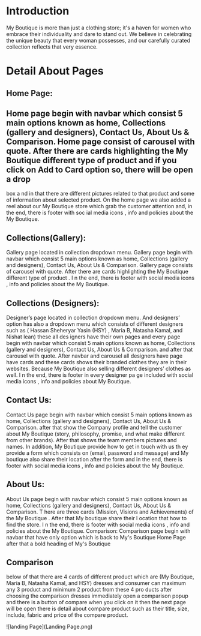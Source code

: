 # Introduction
My Boutique is more than just a clothing store; it's a haven for women who embrace their individuality and dare to stand out. We believe in celebrating the unique beauty that every woman possesses, and our carefully curated collection reflects that very essence.


# Detail About Pages
## Home Page:

Home page begin with navbar which consist 5 main options known as home,
Collections
(gallery and designers), Contact Us, About Us & Comparison.
Home page consist of carousel with
quote. After there are cards highlighting the
My Boutique different type of product and if you click on Add to Card option
so, there will be open a drop
-
box a
nd in that there are different pictures related to
that product and some of information about selected product. On the home page
we also added a reel about our My Boutique store which grab the customer
attention and, in the end,
there is footer with soc
ial media icons
,
info
and policies
about
the
My Boutique.
## Collections(Gallery):
Gallery page located in collection dropdown menu. Gallery page
begin
with navbar which consist 5 main options known as home, Collections (gallery
and designers), Contact
Us, About Us & Comparison.
Gallery page consists of
carousel with quote.
After there are cards highlighting the My Boutique
different type of product
. I
n the end,
there is footer with social media icons
,
info
and policies
about
the
My Boutique.
## Collections (Designers):
Designer’s
page located in collection dropdown menu. And
designers’
option
has
also a dropdown menu which consists of different designers
such as (
Hassan Sheheryar Yasin
(HSY)
, Maria B, Natasha Kamal, and
Nishat lean) these all des
igners have their own pages and every page
begin
with navbar which consist 5 main options known as home, Collections
(gallery and designers), Contact Us, About Us & Comparison.
and after that
carousel with quote.
After navbar and carousel all designers have page have cards
and these cards shows their branded clothes they are in their websites. Because
My Boutique also selling different designers’ clothes as well. I
n the end, there
is footer
in every designer pa
ge
included
with social media icons
,
info
and
policies
about My Boutique.



## Contact Us:
Contact Us page
begin with navbar which consist 5 main options known as home,
Collections (gallery and designers), Contact Us, About Us & Comparison.
after
that show
the Company profile and tell the customer about My Boutique
(story, philosophy, promise, and what make different from other brands). After
that shows the team members pictures and names. In addition, My Boutique
provide how to get in touch with us th
ey provide a form which consists on (email,
password and message) and My boutique also share their location after the
form and in the end,
there is footer with social media icons
,
info
and policies
about
the
My Boutique.
## About Us:
About
Us page
begin with navbar which consist 5 main options known as home,
Collections (gallery and designers), Contact Us, About Us & Comparison.
T
here
are three cards (Mission, Visions and Achievements) of the My Boutique
.
After that My boutique share their l
ocation that how to find the store. I
n the
end, there is footer with social media icons
,
info
and policies
about
the
My
Boutique.
Comparison:
Comparison page
begin with navbar
that have only option which is
back to
My's Boutique Home Page
after that a bold heading of
My's Boutique
## Comparison
below of that there are 4 cards of different product which are
(My Boutique, Maria B, Natasha Kamal, and HSY) dresses and consumer
can maximum any 3 product and minimum 2 product from these 4 pro
ducts after
choosing the comparison dresses immediately open a comparison popup and
there is a
button of compare when you click on it then the next page will be open
there is detail about compare product such as their title, size, include, fabric and
price
of the compare product.


![landing Page](Landing Page.png)
<!-- ![landing Page](image.png)
![landing Page](image.png)
![landing Page](image.png)
![landing Page](image.png)
![landing Page](image.png)
![landing Page](image.png) -->
